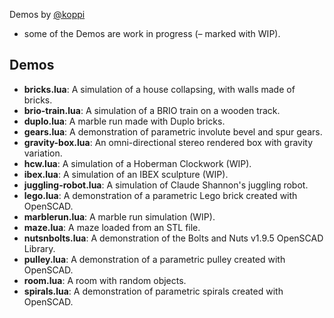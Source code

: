 Demos by [@koppi](https://github.com/koppi)

* some of the Demos are work in progress (– marked with WIP).

## Demos

* **bricks.lua**: A simulation of a house collapsing, with walls made of bricks.
* **brio-train.lua**: A simulation of a BRIO train on a wooden track.
* **duplo.lua**: A marble run made with Duplo bricks.
* **gears.lua**: A demonstration of parametric involute bevel and spur gears.
* **gravity-box.lua**: An omni-directional stereo rendered box with gravity variation.
* **hcw.lua**: A simulation of a Hoberman Clockwork (WIP).
* **ibex.lua**: A simulation of an IBEX sculpture (WIP).
* **juggling-robot.lua**: A simulation of Claude Shannon's juggling robot.
* **lego.lua**: A demonstration of a parametric Lego brick created with OpenSCAD.
* **marblerun.lua**: A marble run simulation (WIP).
* **maze.lua**: A maze loaded from an STL file.
* **nutsnbolts.lua**: A demonstration of the Bolts and Nuts v1.9.5 OpenSCAD Library.
* **pulley.lua**: A demonstration of a parametric pulley created with OpenSCAD.
* **room.lua**: A room with random objects.
* **spirals.lua**: A demonstration of parametric spirals created with OpenSCAD.